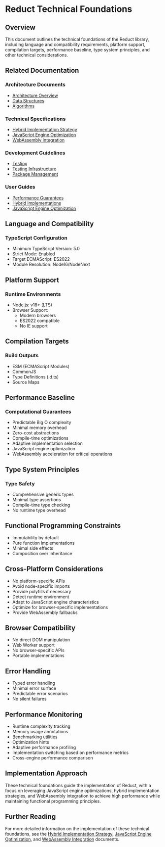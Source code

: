 # Reduct Technical Foundations

## Overview

This document outlines the technical foundations of the Reduct library, including language and compatibility requirements, platform support, compilation targets, performance baseline, type system principles, and other technical considerations.

## Related Documentation

### Architecture Documents
- [Architecture Overview](./index.md)
- [Data Structures](./data-structures.md)
- [Algorithms](./algorithms.md)

### Technical Specifications
- [Hybrid Implementation Strategy](../technical/hybrid-implementation-strategy.md)
- [JavaScript Engine Optimization](../technical/javascript-engine-optimization.md)
- [WebAssembly Integration](../technical/webassembly-integration-spec.md)

### Development Guidelines
- [Testing](../development/testing.md)
- [Testing Infrastructure](../development/testing-infrastructure.md)
- [Package Management](../development/package-management.md)

### User Guides
- [Performance Guarantees](../../guides/performance/performance-guarantees.md)
- [Hybrid Implementations](../../guides/performance/hybrid-implementations.md)
- [JavaScript Engine Optimization](../../guides/performance/engine-optimization.md)

## Language and Compatibility
### TypeScript Configuration
- Minimum TypeScript Version: 5.0
- Strict Mode: Enabled
- Target ECMAScript: ES2022
- Module Resolution: Node16/NodeNext

## Platform Support
### Runtime Environments
- Node.js: v18+ (LTS)
- Browser Support:
  - Modern browsers
  - ES2022 compatible
  - No IE support

## Compilation Targets
### Build Outputs
- ESM (ECMAScript Modules)
- CommonJS
- Type Definitions (.d.ts)
- Source Maps

## Performance Baseline
### Computational Guarantees
- Predictable Big O complexity
- Minimal memory overhead
- Zero-cost abstractions
- Compile-time optimizations
- Adaptive implementation selection
- JavaScript engine optimization
- WebAssembly acceleration for critical operations

## Type System Principles
### Type Safety
- Comprehensive generic types
- Minimal type assertions
- Compile-time type checking
- No runtime type overhead

## Functional Programming Constraints
- Immutability by default
- Pure function implementations
- Minimal side effects
- Composition over inheritance

## Cross-Platform Considerations
- No platform-specific APIs
- Avoid node-specific imports
- Provide polyfills if necessary
- Detect runtime environment
- Adapt to JavaScript engine characteristics
- Optimize for browser-specific implementations
- Provide WebAssembly fallbacks

## Browser Compatibility
- No direct DOM manipulation
- Web Worker support
- No browser-specific APIs
- Portable implementations

## Error Handling
- Typed error handling
- Minimal error surface
- Predictable error scenarios
- No silent failures

## Performance Monitoring
- Runtime complexity tracking
- Memory usage annotations
- Benchmarking utilities
- Optimization hints
- Adaptive performance profiling
- Implementation switching based on performance metrics
- Cross-engine performance comparison

## Implementation Approach

These technical foundations guide the implementation of Reduct, with a focus on leveraging JavaScript engine optimizations, hybrid implementation strategies, and WebAssembly integration to achieve high performance while maintaining functional programming principles.

## Further Reading

For more detailed information on the implementation of these technical foundations, see the [Hybrid Implementation Strategy](../technical/hybrid-implementation-strategy.md), [JavaScript Engine Optimization](../technical/javascript-engine-optimization.md), and [WebAssembly Integration](../technical/webassembly-integration-spec.md) documents.